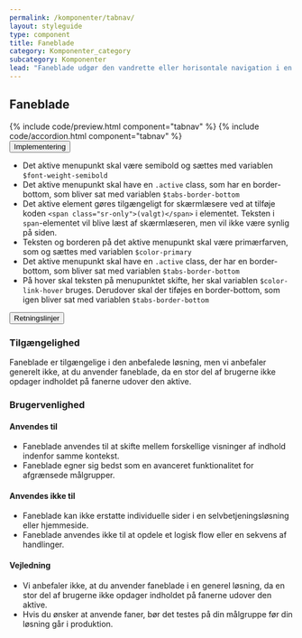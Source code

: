 ```yaml
---
permalink: /komponenter/tabnav/
layout: styleguide
type: component
title: Faneblade
category: Komponenter_category
subcategory: Komponenter
lead: "Faneblade udgør den vandrette eller horisontale navigation i en løsning. Brugeren kan aktivere det tilhørende indhold ved at klikke på fanebladet."
---
```

<h2>Faneblade</h2>
{% include code/preview.html component="tabnav" %}
{% include code/accordion.html component="tabnav" %}
<div class="accordion-bordered">
  <button class="button-unstyled accordion-button"
      aria-expanded="true" aria-controls="code-tabnav-docs">
    Implementering
  </button>
  <div id="code-tabnav-docs" aria-hidden="false" class="accordion-content">
    <section>
        <ul class="content-list">
          <li>Det aktive menupunkt skal være semibold og sættes med variablen <code>$font-weight-semibold</code></li>
          <li>Det aktive menupunkt skal have en <code>.active</code> class, som har en border-bottom, som bliver sat med variablen <code>$tabs-border-bottom</code></li>
          <li>Det aktive element gøres tilgængeligt for skærmlæsere ved at tilføje koden <code>&lt;span class="sr-only"&gt;(valgt)&lt;/span&gt;</code> i elementet. Teksten i <code>span</code>-elementet vil blive læst af skærmlæseren, men vil ikke være synlig på siden.</li>
          <li>Teksten og borderen på det aktive menupunkt skal være primærfarven, som og sættes med variablen <code>$color-primary</code></li>
          <li>Det aktive menupunkt skal have en <code>.active</code> class, der har en border-bottom, som bliver sat med variablen <code>$tabs-border-bottom</code></li>
          <li>På hover skal teksten på menupunktet skifte, her skal variablen <code>$color-link-hover</code> bruges. Derudover skal der tiføjes en border-bottom, som igen bliver sat med variablen <code>$tabs-border-bottom</code></li> 
        </ul>
    </section>
  </div>
</div>


<div class="accordion-bordered">
  <button class="button-unstyled accordion-button"
      aria-expanded="true" aria-controls="faneblad-docs">
    Retningslinjer
  </button>
  <div id="faneblad-docs" aria-hidden="false" class="accordion-content">
    <article>
      <section>
          <h3 class="h4">Tilgængelighed</h3>
          <p>Faneblade er tilgængelige i den anbefalede løsning, men vi anbefaler generelt ikke, at du anvender faneblade, da en stor del af brugerne ikke opdager indholdet på fanerne udover den aktive.</p>
      </section>
      <section>
          <h3 class="h4">Brugervenlighed</h3>
          <h4 class="h5">Anvendes til</h4>
          <ul>
              <li>Faneblade anvendes til at skifte mellem forskellige visninger af indhold indenfor samme kontekst. </li>
              <li>Faneblade egner sig bedst som en avanceret funktionalitet for afgrænsede målgrupper.</li>
          </ul>
          <h4 class="h5">Anvendes ikke til</h4>
          <ul>
              <li>Faneblade kan ikke erstatte individuelle sider i en selvbetjeningsløsning eller hjemmeside.</li>
              <li>Faneblade anvendes ikke til at opdele et logisk flow eller en sekvens af handlinger.</li>
          </ul>
          <h4 class="h5">Vejledning</h4>                
          <ul>
              <li>Vi anbefaler ikke, at du anvender faneblade i en generel løsning, da en stor del af brugerne ikke opdager indholdet på fanerne udover den aktive.</li>
              <li>Hvis du ønsker at anvende faner, bør det testes på din målgruppe før din løsning går i produktion.</li>
          </ul>
      </section>
    </article>
  </div>
</div>
